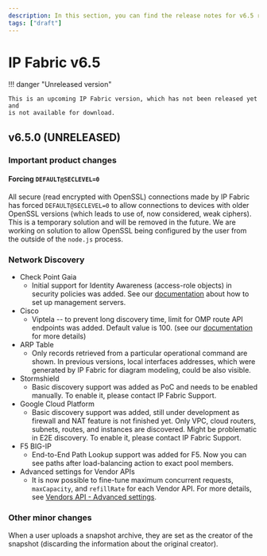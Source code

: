 ```yaml
---
description: In this section, you can find the release notes for v6.5 releases.
tags: ["draft"]
---
```


# IP Fabric v6.5

!!! danger "Unreleased version"

    This is an upcoming IP Fabric version, which has not been released yet and
    is not available for download.

## v6.5.0 (UNRELEASED)

### Important product changes

#### Forcing `DEFAULT@SECLEVEL=0`

All secure (read encrypted with OpenSSL) connections made by IP Fabric has forced `DEFAULT@SECLEVEL=0` to allow connections to devices with older OpenSSL versions (which leads to use of, now considered, weak ciphers). This is a temporary solution and will be removed in the future. We are working on solution to allow OpenSSL being configured by the user from the outside of the `node.js` process.

### Network Discovery

- Check Point Gaia
  - Initial support for Identity Awareness (access-role objects) in security
    policies was added. See our
    [documentation](../../support/known_issues/Vendors/checkpoint.md) about how
    to set up management servers.
- Cisco
  - Viptela -- to prevent long discovery time, limit for OMP route API endpoints
    was added. Default value is 100. (see our
    [documentation](../../../docs/support/known_issues/Vendors/cisco/Viptela_cEdge_omp_limit.md)
    for more details)
- ARP Table
  - Only records retrieved from a particular operational command are shown. In
    previous versions, local interfaces addresses, which were generated by IP
    Fabric for diagram modeling, could be also visible.
- Stormshield
  - Basic discovery support was added as PoC and needs to be enabled manually.
    To enable it, please contact IP Fabric Support.
- Google Cloud Platform
  - Basic discovery support was added, still under development as firewall and
    NAT feature is not finished yet. Only VPC, cloud routers, subnets, routes,
    and instances are discovered. Might be problematic in E2E discovery. To
    enable it, please contact IP Fabric Support.
- F5 BIG-IP
  - End-to-End Path Lookup support was added for F5. Now you can see paths after
    load-balancing action to exact pool members.
- Advanced settings for Vendor APIs
  - It is now possible to fine-tune maximum concurrent requests, `maxCapacity`,
    and `refillRate` for each Vendor API. For more details, see
    [Vendors API - Advanced settings](../../IP_Fabric_Settings/Discovery_and_Snapshots/Discovery_Settings/Vendors_API.md#advanced-settings).

### Other minor changes

When a user uploads a snapshot archive, they are set as the creator of the
snapshot (discarding the information about the original creator).
